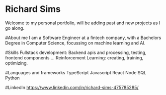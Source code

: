 # Richard Sims
Welcome to my personal portfolio, will be adding past and new projects as I go along.

#About me
I am a Software Engineer at a fintech company, with a Bachelors Degree in Computer Science, focussing on machine learning and AI.

#Skills
Fullstack development: Backend apis and processing, testing, frontend components ...
Reinforcement Learning: creating, training, optimizing.

#Languages and frameworks
TypeScript
Javascript
React
Node
SQL
Python

#LinkedIn
https://www.linkedin.com/in/richard-sims-475785285/

